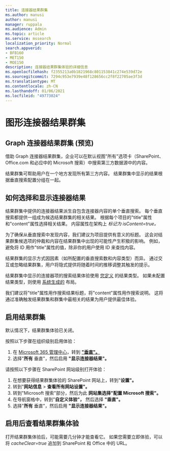 ```yaml
---
title: 连接器结果群集
ms.author: manusi
author: manusi
manager: ruppala
ms.audience: Admin
ms.topic: article
ms.service: mssearch
localization_priority: Normal
search.appverid:
- BFB160
- MET150
- MOE150
description: 连接器结果群集体验的详细信息
ms.openlocfilehash: f2355213a0b1821968c801153841c274e539d72e
ms.sourcegitcommit: 7294c953e7939e48f128656cc2f8f22705ae3f3d
ms.translationtype: MT
ms.contentlocale: zh-CN
ms.lasthandoff: 01/06/2021
ms.locfileid: "49773024"
---
```

# <a name="graph-connectors-result-cluster"></a>图形连接器结果群集

## <a name="overview-of-the-graph-connectors-result-cluster-preview"></a>Graph 连接器结果群集 (预览)   

借助 Graph 连接器结果群集，企业可以在默认视图"所有"选项卡（SharePoint、Office.com 和必应中的 Microsoft 搜索）中搜索第三方数据源中的内容。

结果群集可帮助用户在一个地方发现所有第三方内容。 结果群集中显示的结果根据垂直搜索配置分组在一起。

## <a name="how-connector-results-are-selected-and-displayed"></a>如何选择和显示连接器结果

结果群集中提供的连接器结果派生自包含连接器内容的单个垂直搜索。 每个垂直搜索都提供一组成为候选结果群集的相关结果。 根据每个项目的"title"属性和"content"属性选择相关结果。 内容属性在架构上 *标记为 isContent=true。*

为了确保从垂直搜索中发现内容，我们建议为项目提供有意义的标题。 这会对结果群集候选项的仲裁和内容在结果群集中出现的可能性产生积极的影响。 例如，避免将 ID 用作"title"属性的值，除非你的用户使用 ID 来查找内容。

结果群集的显示方式因因素（如所配置的垂直搜索数和内容类型）而异。 通过交互或忽略结果群集，用户将隐式提供将随着时间的推移调整其触发的提示。

结果群集中显示的连接器项的搜索结果体验使用 [您定义](https://docs.microsoft.com/microsoftsearch/customize-search-page#create-your-own-result-type) 的结果类型。 如果未配置结果类型，则使用 [系统生成的](https://docs.microsoft.com/microsoftsearch/customize-search-page#default-search-result-layout) 布局。 

我们建议将"title"属性用作搜索结果标题，将"content"属性用作搜索说明。 这将通过准确触发结果群集和群集中最相关的结果为用户提供最佳体验。 

## <a name="enable-result-clusters"></a>启用结果群集
  
默认情况下，结果群集体验已关闭。  

按照以下步骤在组织级别启用体验：

1. 在 [Microsoft 365 管理中心](https://admin.microsoft.com)，转到 [**"垂直"。**](https://admin.microsoft.com/Adminportal/Home#/MicrosoftSearch/verticals)
2. 选择"**所有** 垂直"，然后启用 **"显示连接器结果"。** 


请按照以下步骤在 SharePoint 网站级别打开体验：

1. 在想要获得结果群集体验的 SharePoint 网站上，转到"**设置"。**
2. 转到"**网站信息** > **查看所有网站设置"。**
3. 转到"Microsoft 搜索"部分，然后为此 **网站集选择"配置 Microsoft 搜索"。**
4. 在导航窗格中，转到"**自定义体验"，** 然后选择 **"垂直"。**
5. 选择"**所有** 垂直"，然后启用 **"显示连接器结果"。**

## <a name="view-the-result-cluster-experience-after-it-is-enabled"></a>启用后查看结果群集体验

打开结果群集体验后，可能需要几分钟才能查看它。 如果您需要立即体验，可以将 *cacheClear=true* 追加到 SharePoint 和 Office 中的 URL。
